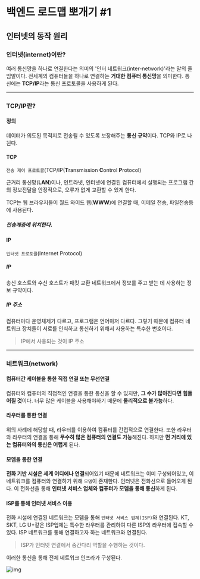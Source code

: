 # 백엔드 로드맵 뽀개기 #1

## 인터넷의 동작 원리

### 인터넷(internet)이란?

여러 통신망을 하나로 연결한다는 의미의 '인터 네트워크(inter-network)'라는 말의 줄임말이다.
전세계의 컴퓨터들을 하나로 연결하는 **거대한 컴퓨터 통신망**을 의미한다.
통신에는 **TCP/IP**라는 통신 프로토콜을 사용하게 된다.

----------



### TCP/IP란?

#### 정의

데이터가 의도된 목적지로 전송될 수 있도록 보장해주는 **통신 규약**이다.
TCP와 IP로 나뉜다.

#### TCP

`전송 제어 프로토콜`(TCP/IP(**T**ransmission **C**ontrol **P**rotocol)

근거리 통신망(**LAN**)이나, 인트라넷, 인터넷에 연결된 컴퓨터에서 실행되는 프로그램 간의 정보전달을
안정적으로, 오류가 없게 교환할 수 있게 한다.

TCP는 웹 브라우저들이 월드 와이드 웹(**WWW**)에 연결할 때, 이메일 전송, 파일전송등에 사용된다.

##### 전송계층에 위치한다.

#### IP

`인터넷 프로토콜`(Internet Protocol)

##### IP

송신 호스트와 수신 호스트가 패킷 교환 네트워크에서 정보를 주고 받는 데 사용하는 정보 규약이다.

##### IP 주소

컴퓨터마다 운영체제가 다르고, 프로그램은 언어마저 다르다. 그렇기 때문에 컴퓨터 네트워크 장치들이
서로를 인식하고 통신하기 위해서 사용하는 특수한 번호이다.

>  IP에서 사용되는 것이 IP 주소

-----



### 네트워크(network)

#### 컴퓨터간 케이블을 통한 직접 연결 또는 무선연결

컴퓨터와 컴퓨터의 직접적인 연결을 통한 통신을 할 수 있지만, **그 수가 많아진다면 힘들어질 것**이다.
너무 많은 케이블을 사용해야하기 때문에 **물리적으로 불가능**하다.

#### 라우터를 통한 연결

위의 사례에 해당할 때, 라우터를 이용하여 컴퓨터를 간접적으로 연결한다. 또한 라우터와 라우터의 연결을 통해 
**무수히 많은 컴퓨터의 연결도 가능**해진다. 하지만 **먼 거리에 있는 컴퓨터와의 통신은 어렵게** 된다.

#### 모뎀을 통한 연결

**전화 기반 시설은 세계 어디에나 연결**되어있기 때문에 네트워크는 이미 구성되어있고, 이 네트워크를 컴퓨터와
연결하기 위해 `모뎀`이 존재한다. 인터넷은 전화선으로 들어오게 된다. 이 전화선을 통해 **인터넷 서비스 업체와 컴퓨터가
모뎀을 통해 통신**하게 된다.

#### ISP를 통해 인터넷 서비스 이용

전화 시설에 연결된 네트워크는 모뎀을 통해 `인터넷 서비스 업체(ISP)`와 연결된다.
KT, SKT, LG U+같은 ISP업체는 특수한 라우터를 관리하여 다른 ISP의 라우터에 접속할 수 있다.
ISP 네트워크를 통해 연결하고자 하는 네트워크와 연결된다. 

>  ISP가 인터넷 연결에서 중간다리 역할을 수행하는 것이다.

이러한 통신을 통해 전체 네트워크 인프라가 구성된다.

![img](https://velog.velcdn.com/images%2Fcks3066%2Fpost%2F41082960-1f45-44c5-8e8b-c678a06ebf4c%2F44.png)